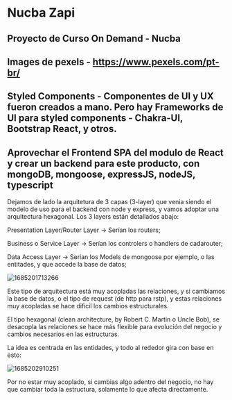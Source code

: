 # Nucba Zapi

## Proyecto de Curso On Demand - Nucba

## Images de pexels - https://www.pexels.com/pt-br/

## Styled Components - Componentes de UI y UX fueron creados a mano. Pero hay Frameworks de UI para styled components - Chakra-UI, Bootstrap React, y otros.

## Aprovechar el Frontend SPA del modulo de React y crear un backend para este producto, con mongoDB, mongoose, expressJS, nodeJS, typescript

Dejamos de lado la arquitetura de 3 capas (3-layer) que venia siendo el modelo de uso para el backend con node y express, y vamos adoptar una arquitectura hexagonal. Los 3 layers están detallados abajo:

Presentation Layer/Router Layer -> Serían los routers;

Business o Service Layer -> Serían los controlers o handlers de cadarouter;

Data Access Layer -> Serían los Models de mongoose por ejemplo, o las entitades, y que accede la base de datos;

![1685201713266](image/README/1685201713266.png)

Este tipo de arquitectura está muy acopladas las relaciones, y si cambiamos la base de datos, o el tipo de request (de http para rstp), y estas relaciones muy acopladas se hace dificil los cambios estructurales.

El tipo hexagonal (clean architecture, by Robert C. Martin o Uncle Bob), se desacopla las relaciones se hace más flexible para evolución del negocio y cambios necesarios en las estructuras.

La idea es centrada en las entidades, y todo al rededor gira con base en esto:

![1685202910251](image/README/1685202910251.png)

Por no estar muy acoplado, si cambias algo adentro del negocio, no hay que cambiar toda la estructura, solamente lo que afecta directamente.
